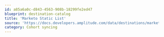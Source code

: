 ```yaml
---
id: a85a6a0c-d843-4563-908b-18299fe2ed47
blueprint: destination-catalog
title: 'Marketo Static List'
source: 'https://docs.developers.amplitude.com/data/destinations/marketo'
category: Cohort syncing
---
```

